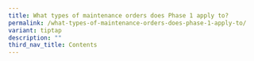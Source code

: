 ```yaml
---
title: What types of maintenance orders does Phase 1 apply to?
permalink: /what-types-of-maintenance-orders-does-phase-1-apply-to/
variant: tiptap
description: ""
third_nav_title: Contents
---
```

